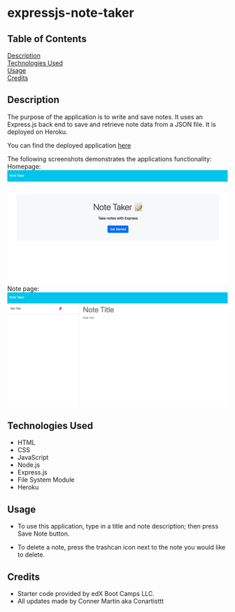 # expressjs-note-taker

## Table of Contents

[Description](#description)
<br>
[Technologies Used](#technologies-used)
<br>
[Usage](#usage)
<br>
[Credits](#credits)

## Description

The purpose of the application is to write and save notes. It uses an Express.js back end to save and retrieve note data from a JSON file. It is deployed on Heroku.

You can find the deployed application [here](https://safe-bastion-51547-4080b50e9189.herokuapp.com/)

The following screenshots demonstrates the applications functionality: 
Homepage:
<br>
![Note Taker Homepage](./public/assets/images/homepage.png)
<br>
Note page:
<br>
![Note Taker Note page](./public/assets/images/notepage.png)

## Technologies Used

* HTML
* CSS
* JavaScript
* Node.js
* Express.js
* File System Module
* Heroku

## Usage

* To use this application, type in a title and note description; then press Save Note button.

* To delete a note, press the trashcan icon next to the note you would like to delete.

## Credits

* Starter code provided by edX Boot Camps LLC.
* All updates made by Conner Martin aka Conartisttt